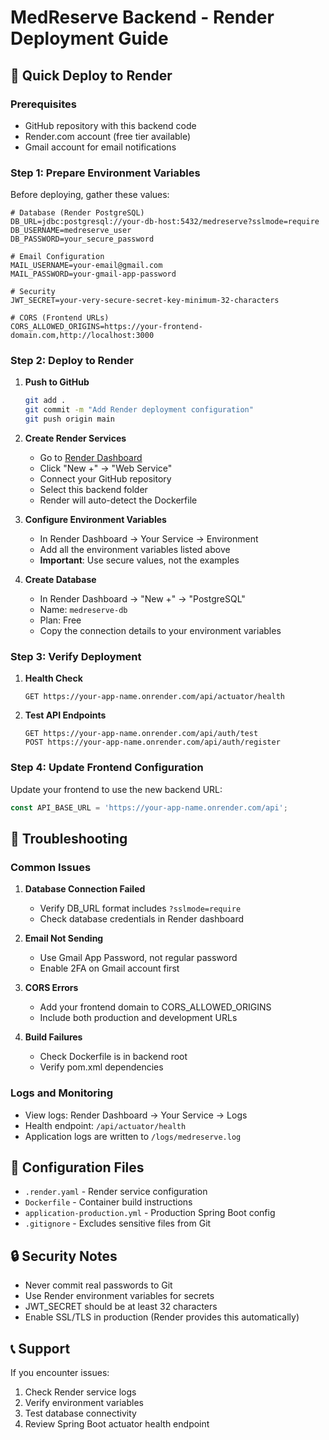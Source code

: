 # MedReserve Backend - Render Deployment Guide

## 🚀 Quick Deploy to Render

### Prerequisites
- GitHub repository with this backend code
- Render.com account (free tier available)
- Gmail account for email notifications

### Step 1: Prepare Environment Variables
Before deploying, gather these values:

```env
# Database (Render PostgreSQL)
DB_URL=jdbc:postgresql://your-db-host:5432/medreserve?sslmode=require
DB_USERNAME=medreserve_user
DB_PASSWORD=your_secure_password

# Email Configuration
MAIL_USERNAME=your-email@gmail.com
MAIL_PASSWORD=your-gmail-app-password

# Security
JWT_SECRET=your-very-secure-secret-key-minimum-32-characters

# CORS (Frontend URLs)
CORS_ALLOWED_ORIGINS=https://your-frontend-domain.com,http://localhost:3000
```

### Step 2: Deploy to Render

1. **Push to GitHub**
   ```bash
   git add .
   git commit -m "Add Render deployment configuration"
   git push origin main
   ```

2. **Create Render Services**
   - Go to [Render Dashboard](https://dashboard.render.com)
   - Click "New +" → "Web Service"
   - Connect your GitHub repository
   - Select this backend folder
   - Render will auto-detect the Dockerfile

3. **Configure Environment Variables**
   - In Render Dashboard → Your Service → Environment
   - Add all the environment variables listed above
   - **Important**: Use secure values, not the examples

4. **Create Database**
   - In Render Dashboard → "New +" → "PostgreSQL"
   - Name: `medreserve-db`
   - Plan: Free
   - Copy the connection details to your environment variables

### Step 3: Verify Deployment

1. **Health Check**
   ```
   GET https://your-app-name.onrender.com/api/actuator/health
   ```

2. **Test API Endpoints**
   ```
   GET https://your-app-name.onrender.com/api/auth/test
   POST https://your-app-name.onrender.com/api/auth/register
   ```

### Step 4: Update Frontend Configuration

Update your frontend to use the new backend URL:
```javascript
const API_BASE_URL = 'https://your-app-name.onrender.com/api';
```

## 🔧 Troubleshooting

### Common Issues

1. **Database Connection Failed**
   - Verify DB_URL format includes `?sslmode=require`
   - Check database credentials in Render dashboard

2. **Email Not Sending**
   - Use Gmail App Password, not regular password
   - Enable 2FA on Gmail account first

3. **CORS Errors**
   - Add your frontend domain to CORS_ALLOWED_ORIGINS
   - Include both production and development URLs

4. **Build Failures**
   - Check Dockerfile is in backend root
   - Verify pom.xml dependencies

### Logs and Monitoring
- View logs: Render Dashboard → Your Service → Logs
- Health endpoint: `/api/actuator/health`
- Application logs are written to `/logs/medreserve.log`

## 📝 Configuration Files

- `.render.yaml` - Render service configuration
- `Dockerfile` - Container build instructions
- `application-production.yml` - Production Spring Boot config
- `.gitignore` - Excludes sensitive files from Git

## 🔒 Security Notes

- Never commit real passwords to Git
- Use Render environment variables for secrets
- JWT_SECRET should be at least 32 characters
- Enable SSL/TLS in production (Render provides this automatically)

## 📞 Support

If you encounter issues:
1. Check Render service logs
2. Verify environment variables
3. Test database connectivity
4. Review Spring Boot actuator health endpoint
